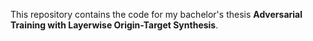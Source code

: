 This repository contains the code for my bachelor's thesis **Adversarial Training with Layerwise Origin-Target Synthesis**.

